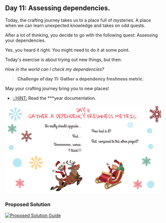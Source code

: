 ## Day 11: Assessing dependencies.

Today, the crafting journey takes us to a place full of mysteries.
A place when we can learn unexpected knowledge and takes on odd quests.

After a lot of thinking, you decide to go with the following quest:
Assessing your dependencies.

Yes, you heard it right. You might need to do it at some point.

Today's exercise is about trying out new things, but then:

_How in the world can I check my dependencies?_

>**Challenge of day 11: Gather a dependency freshness metric.**

May your crafting journey bring you to new places!

- <u>💡HINT:</u> Read the ***year documentation.

![snippet of the day](snippet.png)

### Proposed Solution
[![Proposed Solution Guide](../../../img/proposed-solution.png)](../../../solution/day11/docs/step-by-step.md)